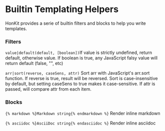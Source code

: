 # Builtin Templating Helpers

HonKit provides a serie of builtin filters and blocks to help you write templates.

### Filters

`value|default(default, [boolean])`If value is strictly undefined, return default, otherwise value. If boolean is true, any JavaScript falsy value will return default (false, "", etc)

`arr|sort(reverse, caseSens, attr)`
Sort arr with JavaScript's arr.sort function. If reverse is true, result will be reversed. Sort is case-insensitive by default, but setting caseSens to true makes it case-sensitive. If attr is passed, will compare attr from each item.

### Blocks

`{% markdown %}Markdown string{% endmarkdown %}`
Render inline markdown

`{% asciidoc %}AsciiDoc string{% endasciidoc %}`
Render inline asciidoc
